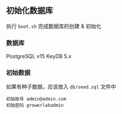## 初始化数据库

执行 `boot.sh` 完成数据库的创建 & 初始化

### 数据库

PostgreSQL v15
KeyDB 5.x

### 初始数据

如果有种子数据，应该放入 `db/seed.sql` 文件中

```
初始账号 admin@admin.com
初始密码 growerlabadmin
```